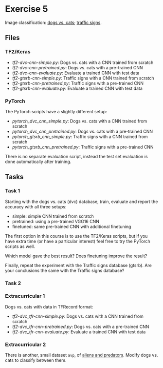 # Exercise 5

Image classification: [dogs vs. cats](imgs/dvc.png); [traffic signs](imgs/gtsrb-montage.png).

## Files

### TF2/Keras

* *tf2-dvc-cnn-simple.py*: Dogs vs. cats with a CNN trained from scratch
* *tf2-dvc-cnn-pretrained.py*: Dogs vs. cats with a pre-trained CNN
* *tf2-dvc-cnn-evaluate.py*: Evaluate a trained CNN with test data
* *tf2-gtsrb-cnn-simple.py*: Traffic signs with a CNN trained from scratch
* *tf2-gtsrb-cnn-pretrained.py*: Traffic signs with a pre-trained CNN
* *tf2-gtsrb-cnn-evaluate.py*: Evaluate a trained CNN with test data

### PyTorch

The PyTorch scripts have a slightly different setup:

* *pytorch_dvc_cnn_simple.py*: Dogs vs. cats with a CNN trained from scratch
* *pytorch_dvc_cnn_pretrained.py*: Dogs vs. cats with a pre-trained CNN
* *pytorch_gtsrb_cnn_simple.py*: Traffic signs with a CNN trained from scratch
* *pytorch_gtsrb_cnn_pretrained.py*: Traffic signs with a pre-trained CNN

There is no separate evaluation script, instead the test set
evaluation is done automatically after training.

## Tasks

### Task 1

Starting with the dogs vs. cats (dvc) database, train, evaluate and report the
accuracy with all three setups:

- simple: simple CNN trained from scratch
- pretrained: using a pre-trained VGG16 CNN
- finetuned: same pre-trained CNN with additional finetuning

The first option in this course is to use the TF2/Keras scripts, but if you have
extra time (or have a particular interest) feel free to try the PyTorch scripts
as well.

Which model gave the best result? Does finetuning improve the result?

Finally, repeat the experiment with the Traffic signs database (gtsrb). Are your
conclusions the same with the Traffic signs database?

### Task 2

### Extracurricular 1

Dogs vs. cats with data in TFRecord format: 

* *tf2-dvc_tfr-cnn-simple.py*: Dogs vs. cats with a CNN trained from scratch
* *tf2-dvc_tfr-cnn-pretrained.py*: Dogs vs. cats with a pre-trained CNN
* *tf2-dvc_tfr-cnn-evaluate.py*: Evaluate a trained CNN with test data

### Extracurricular 2

There is another, small dataset `avp`, of [aliens and predators](imgs/avp.png). Modify dogs vs. cats to classify between them.  

